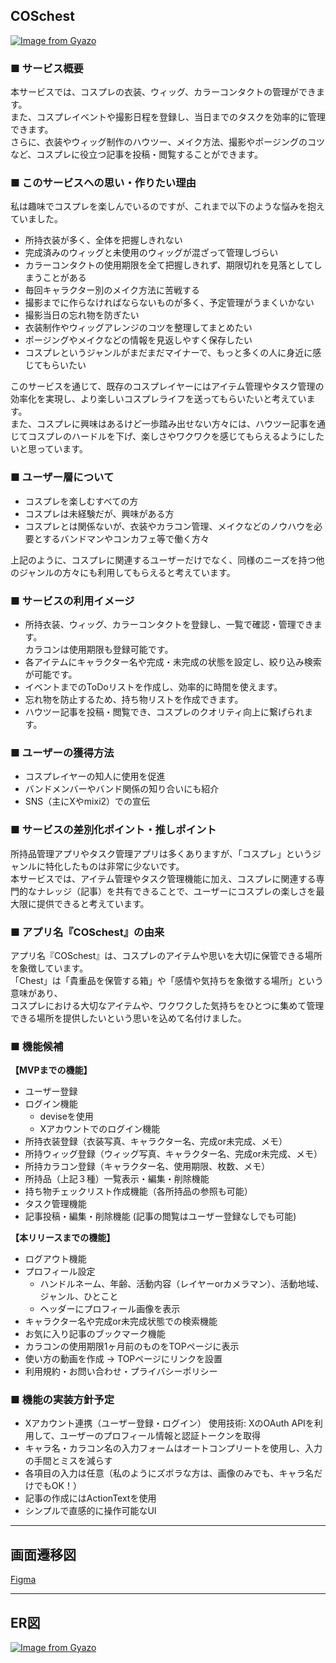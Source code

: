 ## COSchest
[![Image from Gyazo](https://i.gyazo.com/864aaecd71ad910bce53f370c091db5d.png)](https://gyazo.com/864aaecd71ad910bce53f370c091db5d)

### ■ サービス概要

本サービスでは、コスプレの衣装、ウィッグ、カラーコンタクトの管理ができます。  
また、コスプレイベントや撮影日程を登録し、当日までのタスクを効率的に管理できます。  
さらに、衣装やウィッグ制作のハウツー、メイク方法、撮影やポージングのコツなど、コスプレに役立つ記事を投稿・閲覧することができます。


### ■ このサービスへの思い・作りたい理由

私は趣味でコスプレを楽しんでいるのですが、これまで以下のような悩みを抱えていました。

- 所持衣装が多く、全体を把握しきれない
- 完成済みのウィッグと未使用のウィッグが混ざって管理しづらい
- カラーコンタクトの使用期限を全て把握しきれず、期限切れを見落としてしまうことがある
- 毎回キャラクター別のメイク方法に苦戦する
- 撮影までに作らなければならないものが多く、予定管理がうまくいかない
- 撮影当日の忘れ物を防ぎたい
- 衣装制作やウィッグアレンジのコツを整理してまとめたい
- ポージングやメイクなどの情報を見返しやすく保存したい
- コスプレというジャンルがまだまだマイナーで、もっと多くの人に身近に感じてもらいたい

このサービスを通じて、既存のコスプレイヤーにはアイテム管理やタスク管理の効率化を実現し、より楽しいコスプレライフを送ってもらいたいと考えています。  
また、コスプレに興味はあるけど一歩踏み出せない方々には、ハウツー記事を通じてコスプレのハードルを下げ、楽しさやワクワクを感じてもらえるようにしたいと思っています。


### ■ ユーザー層について

- コスプレを楽しむすべての方
- コスプレは未経験だが、興味がある方
- コスプレとは関係ないが、衣装やカラコン管理、メイクなどのノウハウを必要とするバンドマンやコンカフェ等で働く方々

上記のように、コスプレに関連するユーザーだけでなく、同様のニーズを持つ他のジャンルの方々にも利用してもらえると考えています。


### ■ サービスの利用イメージ

- 所持衣装、ウィッグ、カラーコンタクトを登録し、一覧で確認・管理できます。  
  カラコンは使用期限も登録可能です。
- 各アイテムにキャラクター名や完成・未完成の状態を設定し、絞り込み検索が可能です。
- イベントまでのToDoリストを作成し、効率的に時間を使えます。
- 忘れ物を防止するため、持ち物リストを作成できます。
- ハウツー記事を投稿・閲覧でき、コスプレのクオリティ向上に繋げられます。


### ■ ユーザーの獲得方法

- コスプレイヤーの知人に使用を促進
- バンドメンバーやバンド関係の知り合いにも紹介
- SNS（主にXやmixi2）での宣伝


### ■ サービスの差別化ポイント・推しポイント

所持品管理アプリやタスク管理アプリは多くありますが、「コスプレ」というジャンルに特化したものは非常に少ないです。  
本サービスでは、アイテム管理やタスク管理機能に加え、コスプレに関連する専門的なナレッジ（記事）を共有できることで、ユーザーにコスプレの楽しさを最大限に提供できると考えています。


### ■ アプリ名『COSchest』の由来

アプリ名『COSchest』は、コスプレのアイテムや思いを大切に保管できる場所を象徴しています。  
「Chest」は「貴重品を保管する箱」や「感情や気持ちを象徴する場所」という意味があり、  
コスプレにおける大切なアイテムや、ワクワクした気持ちをひとつに集めて管理できる場所を提供したいという思いを込めて名付けました。


### ■ 機能候補

**【MVPまでの機能】**

- ユーザー登録
- ログイン機能
  - deviseを使用
  - Xアカウントでのログイン機能
- 所持衣装登録（衣装写真、キャラクター名、完成or未完成、メモ）
- 所持ウィッグ登録（ウィッグ写真、キャラクター名、完成or未完成、メモ）
- 所持カラコン登録（キャラクター名、使用期限、枚数、メモ）
- 所持品（上記３種）一覧表示・編集・削除機能
- 持ち物チェックリスト作成機能（各所持品の参照も可能）
- タスク管理機能
- 記事投稿・編集・削除機能
  (記事の閲覧はユーザー登録なしでも可能)


**【本リリースまでの機能】**

- ログアウト機能
- プロフィール設定
  - ハンドルネーム、年齢、活動内容（レイヤーorカメラマン）、活動地域、ジャンル、ひとこと
  - ヘッダーにプロフィール画像を表示
- キャラクター名や完成or未完成状態での検索機能
- お気に入り記事のブックマーク機能
- カラコンの使用期限1ヶ月前のものをTOPページに表示
- 使い方の動画を作成 → TOPページにリンクを設置
- 利用規約・お問い合わせ・プライバシーポリシー


### ■ 機能の実装方針予定

- Xアカウント連携（ユーザー登録・ログイン）
  使用技術: XのOAuth APIを利用して、ユーザーのプロフィール情報と認証トークンを取得
- キャラ名・カラコン名の入力フォームはオートコンプリートを使用し、入力の手間とミスを減らす
- 各項目の入力は任意（私のようにズボラな方は、画像のみでも、キャラ名だけでもOK！）
- 記事の作成にはActionTextを使用
- シンプルで直感的に操作可能なUI

***

## 画面遷移図

[Figma](https://www.figma.com/design/7vOprCqpanPIMHVg1wnjK6/COSchest?node-id=0-1&t=Ar21r0uWeIRnZrLN-1)

***

## ER図

[![Image from Gyazo](https://i.gyazo.com/1b4a00fac98b6f165a1b7775d0b42613.png)](https://gyazo.com/1b4a00fac98b6f165a1b7775d0b42613)
